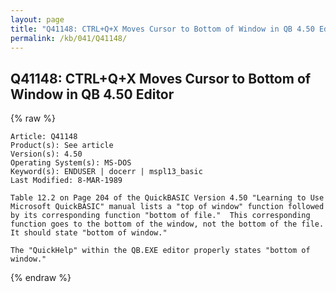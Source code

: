 ```yaml
---
layout: page
title: "Q41148: CTRL+Q+X Moves Cursor to Bottom of Window in QB 4.50 Editor"
permalink: /kb/041/Q41148/
---
```


## Q41148: CTRL+Q+X Moves Cursor to Bottom of Window in QB 4.50 Editor

{% raw %}

	Article: Q41148
	Product(s): See article
	Version(s): 4.50
	Operating System(s): MS-DOS
	Keyword(s): ENDUSER | docerr | mspl13_basic
	Last Modified: 8-MAR-1989
	
	Table 12.2 on Page 204 of the QuickBASIC Version 4.50 "Learning to Use
	Microsoft QuickBASIC" manual lists a "top of window" function followed
	by its corresponding function "bottom of file."  This corresponding
	function goes to the bottom of the window, not the bottom of the file.
	It should state "bottom of window."
	
	The "QuickHelp" within the QB.EXE editor properly states "bottom of
	window."

{% endraw %}
